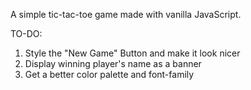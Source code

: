 A simple tic-tac-toe game made with vanilla JavaScript.

TO-DO:

1. Style the "New Game" Button and make it look nicer
2. Display winning player's name as a banner
3. Get a better color palette and font-family
